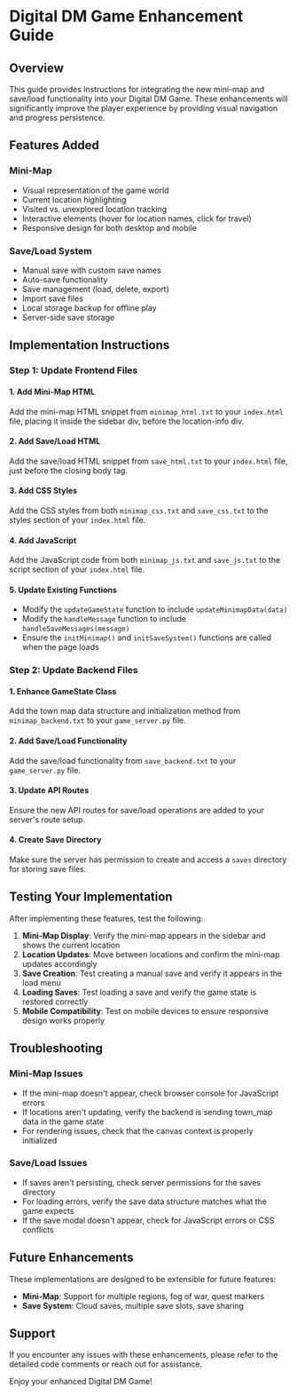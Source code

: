 # Digital DM Game Enhancement Guide

## Overview
This guide provides instructions for integrating the new mini-map and save/load functionality into your Digital DM Game. These enhancements will significantly improve the player experience by providing visual navigation and progress persistence.

## Features Added

### Mini-Map
- Visual representation of the game world
- Current location highlighting
- Visited vs. unexplored location tracking
- Interactive elements (hover for location names, click for travel)
- Responsive design for both desktop and mobile

### Save/Load System
- Manual save with custom save names
- Auto-save functionality
- Save management (load, delete, export)
- Import save files
- Local storage backup for offline play
- Server-side save storage

## Implementation Instructions

### Step 1: Update Frontend Files

#### 1. Add Mini-Map HTML
Add the mini-map HTML snippet from `minimap_html.txt` to your `index.html` file, placing it inside the sidebar div, before the location-info div.

#### 2. Add Save/Load HTML
Add the save/load HTML snippet from `save_html.txt` to your `index.html` file, just before the closing body tag.

#### 3. Add CSS Styles
Add the CSS styles from both `minimap_css.txt` and `save_css.txt` to the styles section of your `index.html` file.

#### 4. Add JavaScript
Add the JavaScript code from both `minimap_js.txt` and `save_js.txt` to the script section of your `index.html` file.

#### 5. Update Existing Functions
- Modify the `updateGameState` function to include `updateMinimapData(data)`
- Modify the `handleMessage` function to include `handleSaveMessages(message)`
- Ensure the `initMinimap()` and `initSaveSystem()` functions are called when the page loads

### Step 2: Update Backend Files

#### 1. Enhance GameState Class
Add the town map data structure and initialization method from `minimap_backend.txt` to your `game_server.py` file.

#### 2. Add Save/Load Functionality
Add the save/load functionality from `save_backend.txt` to your `game_server.py` file.

#### 3. Update API Routes
Ensure the new API routes for save/load operations are added to your server's route setup.

#### 4. Create Save Directory
Make sure the server has permission to create and access a `saves` directory for storing save files.

## Testing Your Implementation

After implementing these features, test the following:

1. **Mini-Map Display**: Verify the mini-map appears in the sidebar and shows the current location
2. **Location Updates**: Move between locations and confirm the mini-map updates accordingly
3. **Save Creation**: Test creating a manual save and verify it appears in the load menu
4. **Loading Saves**: Test loading a save and verify the game state is restored correctly
5. **Mobile Compatibility**: Test on mobile devices to ensure responsive design works properly

## Troubleshooting

### Mini-Map Issues
- If the mini-map doesn't appear, check browser console for JavaScript errors
- If locations aren't updating, verify the backend is sending town_map data in the game state
- For rendering issues, check that the canvas context is properly initialized

### Save/Load Issues
- If saves aren't persisting, check server permissions for the saves directory
- For loading errors, verify the save data structure matches what the game expects
- If the save modal doesn't appear, check for JavaScript errors or CSS conflicts

## Future Enhancements

These implementations are designed to be extensible for future features:

- **Mini-Map**: Support for multiple regions, fog of war, quest markers
- **Save System**: Cloud saves, multiple save slots, save sharing

## Support

If you encounter any issues with these enhancements, please refer to the detailed code comments or reach out for assistance.

Enjoy your enhanced Digital DM Game!
